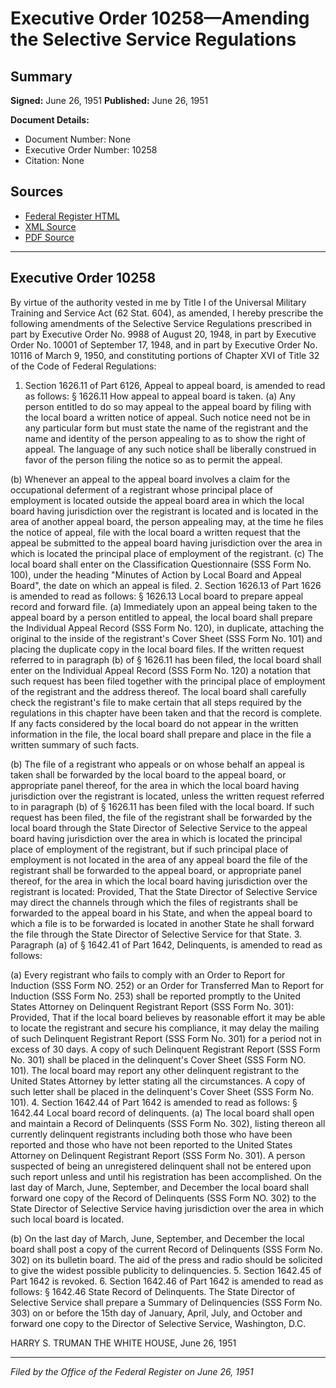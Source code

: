 # Executive Order 10258—Amending the Selective Service Regulations

## Summary

**Signed:** June 26, 1951
**Published:** June 26, 1951

**Document Details:**
- Document Number: None
- Executive Order Number: 10258
- Citation: None

## Sources
- [Federal Register HTML](https://www.presidency.ucsb.edu/documents/executive-order-10258-amending-the-selective-service-regulations)
- [XML Source](None)
- [PDF Source](None)

---

## Executive Order 10258

By virtue of the authority vested in me by Title I of the Universal Military Training and Service Act (62 Stat. 604), as amended, I hereby prescribe the following amendments of the Selective Service Regulations prescribed in part by Executive Order No. 9988 of August 20, 1948, in part by Executive Order No. 10001 of September 17, 1948, and in part by Executive Order No. 10116 of March 9, 1950, and constituting portions of Chapter XVI of Title 32 of the Code of Federal Regulations:
1. Section 1626.11 of Part 6126, Appeal to appeal board, is amended to read as follows:
§ 1626.11 How appeal to appeal board is taken. (a) Any person entitled to do so may appeal to the appeal board by filing with the local board a written notice of appeal. Such notice need not be in any particular form but must state the name of the registrant and the name and identity of the person appealing to as to show the right of appeal. The language of any such notice shall be liberally construed in favor of the person filing the notice so as to permit the appeal.

(b) Whenever an appeal to the appeal board involves a claim for the occupational deferment of a registrant whose principal place of employment is located outside the appeal board area in which the local board having jurisdiction over the registrant is located and is located in the area of another appeal board, the person appealing may, at the time he files the notice of appeal, file with the local board a written request that the appeal be submitted to the appeal board having jurisdiction over the area in which is located the principal place of employment of the registrant.
(c) The local board shall enter on the Classification Questionnaire (SSS Form No. 100), under the heading "Minutes of Action by Local Board and Appeal Board", the date on which an appeal is filed.
2. Section 1626.13 of Part 1626 is amended to read as follows:
§ 1626.13 Local board to prepare appeal record and forward file. (a) Immediately upon an appeal being taken to the appeal board by a person entitled to appeal, the local board shall prepare the Individual Appeal Record (SSS Form No. 120), in duplicate, attaching the original to the inside of the registrant's Cover Sheet (SSS Form No. 101) and placing the duplicate copy in the local board files. If the written request referred to in paragraph (b) of § 1626.11 has been filed, the local board shall enter on the Individual Appeal Record (SSS Form No. 120) a notation that such request has been filed together with the principal place of employment of the registrant and the address thereof. The local board shall carefully check the registrant's file to make certain that all steps required by the regulations in this chapter have been taken and that the record is complete. If any facts considered by the local board do not appear in the written information in the file, the local board shall prepare and place in the file a written summary of such facts.

(b) The file of a registrant who appeals or on whose behalf an appeal is taken shall be forwarded by the local board to the appeal board, or appropriate panel thereof, for the area in which the local board having jurisdiction over the registrant is located, unless the written request referred to in paragraph (b) of § 1626.11 has been filed with the local board. If such request has been filed, the file of the registrant shall be forwarded by the local board through the State Director of Selective Service to the appeal board having jurisdiction over the area in which is located the principal place of employment of the registrant, but if such principal place of employment is not located in the area of any appeal board the file of the registrant shall be forwarded to the appeal board, or appropriate panel thereof, for the area in which the local board having jurisdiction over the registrant is located: Provided, That the State Director of Selective Service may direct the channels through which the files of registrants shall be forwarded to the appeal board in his State, and when the appeal board to which a file is to be forwarded is located in another State he shall forward the file through the State Director of Selective Service for that State.
3. Paragraph (a) of § 1642.41 of Part 1642, Delinquents, is amended to read as follows:

(a) Every registrant who fails to comply with an Order to Report for Induction (SSS Form NO. 252) or an Order for Transferred Man to Report for Induction (SSS Form No. 253) shall be reported promptly to the United States Attorney on Delinquent Registrant Report (SSS Form No. 301): Provided, That if the local board believes by reasonable effort it may be able to locate the registrant and secure his compliance, it may delay the mailing of such Delinquent Registrant Report (SSS Form No. 301) for a period not in excess of 30 days. A copy of such Delinquent Registrant Report (SSS Form No. 301) shall be placed in the delinquent's Cover Sheet (SSS Form NO. 101). The local board may report any other delinquent registrant to the United States Attorney by letter stating all the circumstances. A copy of such letter shall be placed in the delinquent's Cover Sheet (SSS Form No. 101).
4. Section 1642.44 of Part 1642 is amended to read as follows:
§ 1642.44 Local board record of delinquents. (a) The local board shall open and maintain a Record of Delinquents (SSS Form No. 302), listing thereon all currently delinquent registrants including both those who have been reported and those who have not been reported to the United States Attorney on Delinquent Registrant Report (SSS Form No. 301). A person suspected of being an unregistered delinquent shall not be entered upon such report unless and until his registration has been accomplished. On the last day of March, June, September, and December the local board shall forward one copy of the Record of Delinquents (SSS Form NO. 302) to the State Director of Selective Service having jurisdiction over the area in which such local board is located.

(b) On the last day of March, June, September, and December the local board shall post a copy of the current Record of Delinquents (SSS Form No. 302) on its bulletin board. The aid of the press and radio should be solicited to give the widest possible publicity to delinquencies.
5. Section 1642.45 of Part 1642 is revoked.
6. Section 1642.46 of Part 1642 is amended to read as follows:
§ 1642.46 State Record of Delinquents. The State Director of Selective Service shall prepare a Summary of Delinquencies (SSS Form No. 303) on or before the 15th day of January, April, July, and October and forward one copy to the Director of Selective Service, Washington, D.C.

HARRY S. TRUMAN
THE WHITE HOUSE,
June 26, 1951

---

*Filed by the Office of the Federal Register on June 26, 1951*
